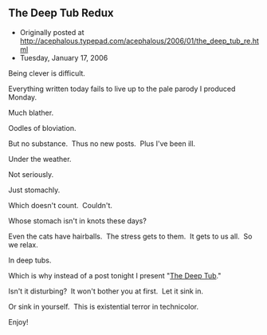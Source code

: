 ## The Deep Tub Redux

 * Originally posted at http://acephalous.typepad.com/acephalous/2006/01/the_deep_tub_re.html
 * Tuesday, January 17, 2006



Being clever is difficult.  

Everything written today fails to live up to the pale parody I produced Monday.  

Much blather.  

Oodles of bloviation.  

But no substance.  Thus no new posts.  Plus I've been ill.  

Under the weather.  

Not seriously.  

Just stomachly.  

Which doesn't count.  Couldn't.  

Whose stomach isn't in knots these days?  

Even the cats have hairballs.  The stress gets to them.  It gets to us all.  So we relax.

In deep tubs. 

Which is why instead of a post tonight I present "[The Deep Tub](http://www.katchor.com/deep-tub-small.jpg)."  

Isn't it disturbing?  It won't bother you at first.  Let it sink in.

Or sink in yourself.  This is existential terror in technicolor. 

Enjoy!

		
